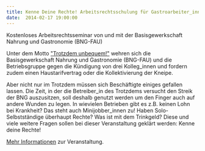 ```yaml
---
title: Kenne Deine Rechte! Arbeitsrechtsschulung für Gastroarbeiter_innen
date:  2014-02-17 19:00:00
---
```


Kostenloses Arbeitsrechtsseminar von und mit der Basisgewerkschaft Nahrung und Gastronomie (BNG-FAU)



Unter dem Motto <a href="http://trotzdemunbequem.blogsport.de/">"Trotzdem unbequem!"</a>
wehren sich die Basisgewerkschaft Nahrung und Gastronomie (BNG-FAU) und
die Betriebsgruppe gegen die Kündigung von drei Kolleg_innen und fordern
zudem einen Haustarifvertrag oder die Kollektivierung der Kneipe.


Aber nicht nur im Trotzdem müssen sich Beschäftigte einiges gefallen
lassen. Die Zeit, in der die Betreiber_in des Trotzdems versucht den
Streik der BNG auszusitzen, soll deshalb genutzt werden um den Finger auch
auf andere Wunden zu legen. In wievielen Betrieben gibt es z.B. keinen
Lohn bei Krankheit? Das steht auch Minijobber_innen zu! Haben
Solo-Selbstständige überhaupt Rechte? Was ist mit dem Trinkgeld? Diese und
viele weitere Fragen sollen bei dieser Veranstaltung geklärt werden: Kenne
deine Rechte!


<a href="http://trotzdemunbequem.blogsport.de/2014/02/12/arbeitsrecht-schulung-fuer-gastro-arbeiter_innen-am-17-februar/">Mehr
Informationen</a> zur Veranstaltung.


